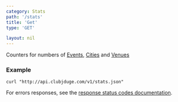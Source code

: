 ```yaml
---
category: Stats
path: '/stats'
title: 'Get'
type: 'GET'

layout: nil
---
```


Counters for numbers of [Events](#event-model), [Cities](#city-model) and 
[Venues](#venue-model)

### Example

```
curl "http://api.clubjduge.com/v1/stats.json"
```

For errors responses, see the [response status codes documentation](#response-status-codes).
